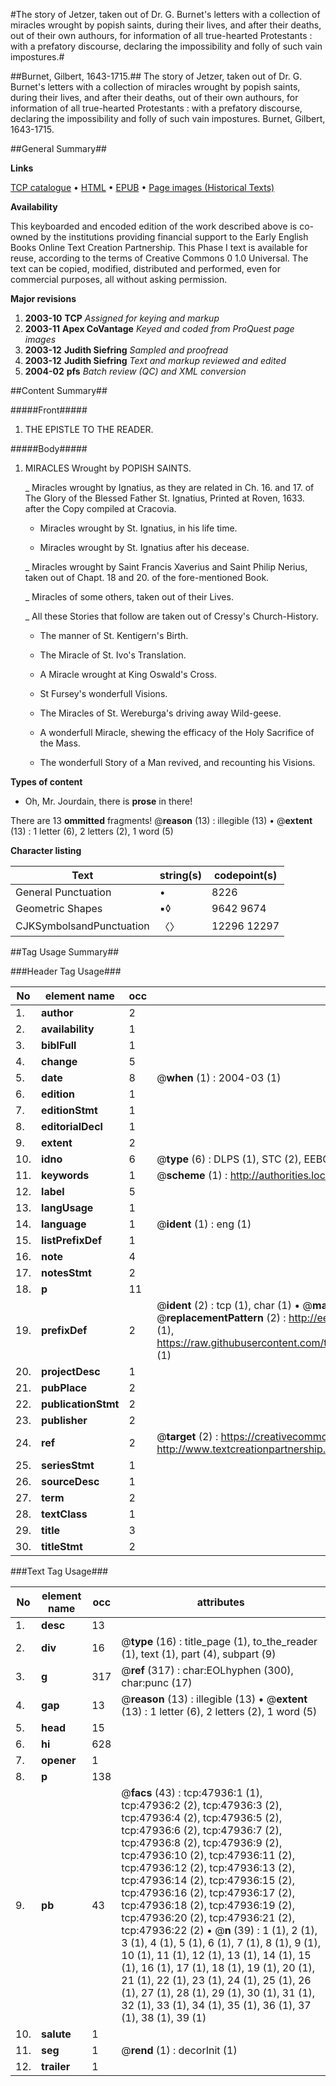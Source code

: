 #The story of Jetzer, taken out of Dr. G. Burnet's letters with a collection of miracles wrought by popish saints, during their lives, and after their deaths, out of their own authours, for information of all true-hearted Protestants : with a prefatory discourse, declaring the impossibility and folly of such vain impostures.#

##Burnet, Gilbert, 1643-1715.##
The story of Jetzer, taken out of Dr. G. Burnet's letters with a collection of miracles wrought by popish saints, during their lives, and after their deaths, out of their own authours, for information of all true-hearted Protestants : with a prefatory discourse, declaring the impossibility and folly of such vain impostures.
Burnet, Gilbert, 1643-1715.

##General Summary##

**Links**

[TCP catalogue](http://www.ota.ox.ac.uk/tcp/)  • 
[HTML](http://tei.it.ox.ac.uk/tcp/Texts-HTML/free/A30/A30470.html)  • 
[EPUB](http://tei.it.ox.ac.uk/tcp/Texts-EPUB/free/A30/A30470.epub) • 
[Page images (Historical Texts)](https://data.historicaltexts.jisc.ac.uk/view?pubId=eebo-11632779e&pageId=eebo-11632779e-47936-1)

**Availability**

This keyboarded and encoded edition of the
	       work described above is co-owned by the institutions
	       providing financial support to the Early English Books
	       Online Text Creation Partnership. This Phase I text is
	       available for reuse, according to the terms of Creative
	       Commons 0 1.0 Universal. The text can be copied,
	       modified, distributed and performed, even for
	       commercial purposes, all without asking permission.

**Major revisions**

1. __2003-10__ __TCP__ *Assigned for keying and markup*
1. __2003-11__ __Apex CoVantage__ *Keyed and coded from ProQuest page images*
1. __2003-12__ __Judith Siefring__ *Sampled and proofread*
1. __2003-12__ __Judith Siefring__ *Text and markup reviewed and edited*
1. __2004-02__ __pfs__ *Batch review (QC) and XML conversion*

##Content Summary##

#####Front#####

1. THE EPISTLE TO THE READER.

#####Body#####

1. MIRACLES Wrought by POPISH SAINTS.

    _ Miracles wrought by Ignatius, as they are related in Ch. 16. and 17. of The Glory of the Blessed Father St. Ignatius, Printed at Roven, 1633. after the Copy compiled at Cracovia.

      * Miracles wrought by St. Ignatius, in his life time.

      * Miracles wrought by St. Ignatius after his decease.

    _ Miracles wrought by Saint Francis Xaverius and Saint Philip Nerius, taken out of Chapt. 18 and 20. of the fore-mentioned Book.

    _ Miracles of some others, taken out of their Lives.

    _ All these Stories that follow are taken out of Cressy's Church-History.

      * The manner of St. Kentigern's Birth.

      * The Miracle of St. Ivo's Translation.

      * A Miracle wrought at King Oswald's Cross.

      * St Fursey's wonderfull Visions.

      * The Miracles of St. Wereburga's driving away Wild-geese.

      * A wonderfull Miracle, shewing the efficacy of the Holy Sacrifice of the Mass.

      * The wonderfull Story of a Man revived, and recounting his Visions.

**Types of content**

  * Oh, Mr. Jourdain, there is **prose** in there!

There are 13 **ommitted** fragments! 
 @__reason__ (13) : illegible (13)  •  @__extent__ (13) : 1 letter (6), 2 letters (2), 1 word (5)

**Character listing**


|Text|string(s)|codepoint(s)|
|---|---|---|
|General Punctuation|•|8226|
|Geometric Shapes|▪◊|9642 9674|
|CJKSymbolsandPunctuation|〈〉|12296 12297|

##Tag Usage Summary##

###Header Tag Usage###

|No|element name|occ|attributes|
|---|---|---|---|
|1.|__author__|2||
|2.|__availability__|1||
|3.|__biblFull__|1||
|4.|__change__|5||
|5.|__date__|8| @__when__ (1) : 2004-03 (1)|
|6.|__edition__|1||
|7.|__editionStmt__|1||
|8.|__editorialDecl__|1||
|9.|__extent__|2||
|10.|__idno__|6| @__type__ (6) : DLPS (1), STC (2), EEBO-CITATION (1), OCLC (1), VID (1)|
|11.|__keywords__|1| @__scheme__ (1) : http://authorities.loc.gov/ (1)|
|12.|__label__|5||
|13.|__langUsage__|1||
|14.|__language__|1| @__ident__ (1) : eng (1)|
|15.|__listPrefixDef__|1||
|16.|__note__|4||
|17.|__notesStmt__|2||
|18.|__p__|11||
|19.|__prefixDef__|2| @__ident__ (2) : tcp (1), char (1)  •  @__matchPattern__ (2) : ([0-9\-]+):([0-9IVX]+) (1), (.+) (1)  •  @__replacementPattern__ (2) : http://eebo.chadwyck.com/downloadtiff?vid=$1&page=$2 (1), https://raw.githubusercontent.com/textcreationpartnership/Texts/master/tcpchars.xml#$1 (1)|
|20.|__projectDesc__|1||
|21.|__pubPlace__|2||
|22.|__publicationStmt__|2||
|23.|__publisher__|2||
|24.|__ref__|2| @__target__ (2) : https://creativecommons.org/publicdomain/zero/1.0/ (1), http://www.textcreationpartnership.org/docs/. (1)|
|25.|__seriesStmt__|1||
|26.|__sourceDesc__|1||
|27.|__term__|2||
|28.|__textClass__|1||
|29.|__title__|3||
|30.|__titleStmt__|2||


###Text Tag Usage###

|No|element name|occ|attributes|
|---|---|---|---|
|1.|__desc__|13||
|2.|__div__|16| @__type__ (16) : title_page (1), to_the_reader (1), text (1), part (4), subpart (9)|
|3.|__g__|317| @__ref__ (317) : char:EOLhyphen (300), char:punc (17)|
|4.|__gap__|13| @__reason__ (13) : illegible (13)  •  @__extent__ (13) : 1 letter (6), 2 letters (2), 1 word (5)|
|5.|__head__|15||
|6.|__hi__|628||
|7.|__opener__|1||
|8.|__p__|138||
|9.|__pb__|43| @__facs__ (43) : tcp:47936:1 (1), tcp:47936:2 (2), tcp:47936:3 (2), tcp:47936:4 (2), tcp:47936:5 (2), tcp:47936:6 (2), tcp:47936:7 (2), tcp:47936:8 (2), tcp:47936:9 (2), tcp:47936:10 (2), tcp:47936:11 (2), tcp:47936:12 (2), tcp:47936:13 (2), tcp:47936:14 (2), tcp:47936:15 (2), tcp:47936:16 (2), tcp:47936:17 (2), tcp:47936:18 (2), tcp:47936:19 (2), tcp:47936:20 (2), tcp:47936:21 (2), tcp:47936:22 (2)  •  @__n__ (39) : 1 (1), 2 (1), 3 (1), 4 (1), 5 (1), 6 (1), 7 (1), 8 (1), 9 (1), 10 (1), 11 (1), 12 (1), 13 (1), 14 (1), 15 (1), 16 (1), 17 (1), 18 (1), 19 (1), 20 (1), 21 (1), 22 (1), 23 (1), 24 (1), 25 (1), 26 (1), 27 (1), 28 (1), 29 (1), 30 (1), 31 (1), 32 (1), 33 (1), 34 (1), 35 (1), 36 (1), 37 (1), 38 (1), 39 (1)|
|10.|__salute__|1||
|11.|__seg__|1| @__rend__ (1) : decorInit (1)|
|12.|__trailer__|1||
